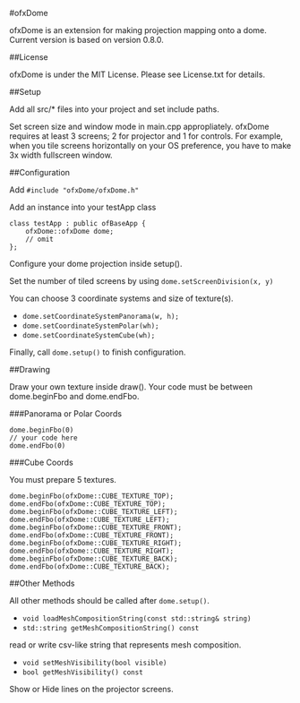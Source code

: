 #ofxDome

ofxDome is an extension for making projection mapping onto a dome.
Current version is based on version 0.8.0.

##License

ofxDome is under the MIT License.
Please see License.txt for details.

##Setup

Add all src/* files into your project and set include paths.

Set screen size and window mode in main.cpp appropliately.
ofxDome requires at least 3 screens; 2 for projector and 1 for controls.
For example, when you tile screens horizontally on your OS preference, you have to make 3x width fullscreen window.

##Configuration

Add
`#include "ofxDome/ofxDome.h"`

Add an instance into your testApp class

	class testApp : public ofBaseApp {
		ofxDome::ofxDome dome;
		// omit
	};

Configure your dome projection inside setup().

Set the number of tiled screens by using
`dome.setScreenDivision(x, y)`

You can choose 3 coordinate systems and size of texture(s).

- `dome.setCoordinateSystemPanorama(w, h);`
- `dome.setCoordinateSystemPolar(wh);`
- `dome.setCoordinateSystemCube(wh);`

Finally, call `dome.setup()` to finish configuration.

##Drawing

Draw your own texture inside draw().
Your code must be between dome.beginFbo and dome.endFbo.

###Panorama or Polar Coords

	dome.beginFbo(0)
	// your code here
	dome.endFbo(0)

###Cube Coords

You must prepare 5 textures.

	dome.beginFbo(ofxDome::CUBE_TEXTURE_TOP);
	dome.endFbo(ofxDome::CUBE_TEXTURE_TOP);
	dome.beginFbo(ofxDome::CUBE_TEXTURE_LEFT);
	dome.endFbo(ofxDome::CUBE_TEXTURE_LEFT);
	dome.beginFbo(ofxDome::CUBE_TEXTURE_FRONT);
	dome.endFbo(ofxDome::CUBE_TEXTURE_FRONT);
	dome.beginFbo(ofxDome::CUBE_TEXTURE_RIGHT);
	dome.endFbo(ofxDome::CUBE_TEXTURE_RIGHT);
	dome.beginFbo(ofxDome::CUBE_TEXTURE_BACK);
	dome.endFbo(ofxDome::CUBE_TEXTURE_BACK);

##Other Methods

All other methods should be called after `dome.setup()`.

- `void loadMeshCompositionString(const std::string& string)`
- `std::string getMeshCompositionString() const`

read or write csv-like string that represents mesh composition.

- `void setMeshVisibility(bool visible)`
- `bool getMeshVisibility() const`

Show or Hide lines on the projector screens.